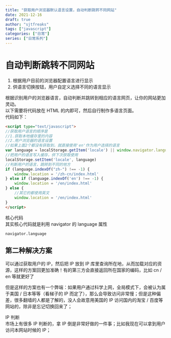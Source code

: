 ```yaml
---
title: "获取用户浏览器默认语言设置，自动判断跳转不同网站"
date: 2021-12-16
draft: true
author: "sjtfreaks"
tags: ["javascript"]
categories: ["日常"]
series: ["日常系列"]
---
```

# 自动判断跳转不同网站

1. 根据用户目前的浏览器配置语言进行显示
2. 供语言切换按钮，用户自定义选择不同的语言显示

根据识别用户的浏览器语言，自动判断并跳转到相应的语言网页，让你的网站更加灵动。  
以下需要将代码放在 HTML 的内即可，然后自行制作多语言页面。  
代码如下：  
```html
<script type="text/javascript">
//获取用户语言的顺序是
//1.获取本地缓存里的内容
//2.用户浏览器的语言设置
//如果上面2个都没有获取到，就直接使用'en'作为用户选择的语言
var language = localStorage.getItem('locale') || window.navigator.language.toLowerCase() || 'en'
//把用户的语言写入缓存，供下次获取使用
localStorage.setItem('locale', language)
//判断用户的语言，跳转到不同的地方
if (language.indexOf("zh-") !== -1) {
    window.location = '/zh-cn/index.html'
} else if (language.indexOf('en') !== -1) {
    window.location = '/en/index.html'
} else {
    //其它的都使用英文
    window.location = '/en/index.html'
}
</script>
```
核心代码  
其实核心代码就是利用 navigator 的 language 属性  
```code
navigator.language
```
## 第二种解决方案
可以通过获取用户的 IP，然后把 IP 放到 IP 库里查询所在地，从而加载对应的资源，这样的方案回更加准确！有的第三方会直接返回所在国家的编码，比如 cn / en 等就更好了  
  
但是这样的方案也有一个弊端：如果用户通过科学上网，全局模式下，会被认为属于美国 / 日本等等（看梯子的 IP 而定了），那么会导致访问非常慢；但是这种偏差，很多翻墙的人都是了解的，没人会故意用美国的 IP 访问国内的淘宝 / 百度等网站的，除非是忘记切换回来了；  
  
IP 判断  
市场上有很多 IP 判断的，拿 IP 倒是非常好做的一件事；比如我现在可以拿到用户访问本网站时候的 IP；  
